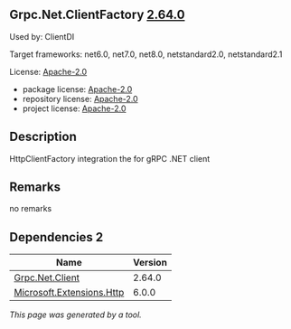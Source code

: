 Grpc.Net.ClientFactory [2.64.0](https://www.nuget.org/packages/Grpc.Net.ClientFactory/2.64.0)
--------------------

Used by: ClientDI

Target frameworks: net6.0, net7.0, net8.0, netstandard2.0, netstandard2.1

License: [Apache-2.0](../../../../licenses/apache-2.0) 

- package license: [Apache-2.0](https://licenses.nuget.org/Apache-2.0) 
- repository license: [Apache-2.0](https://github.com/grpc/grpc-dotnet.git) 
- project license: [Apache-2.0](https://github.com/grpc/grpc-dotnet) 

Description
-----------
HttpClientFactory integration the for gRPC .NET client

Remarks
-----------
no remarks


Dependencies 2
-----------

|Name|Version|
|----------|:----|
|[Grpc.Net.Client](../../../../packages/nuget.org/grpc.net.client/2.64.0)|2.64.0|
|[Microsoft.Extensions.Http](../../../../packages/nuget.org/microsoft.extensions.http/6.0.0)|6.0.0|

*This page was generated by a tool.*